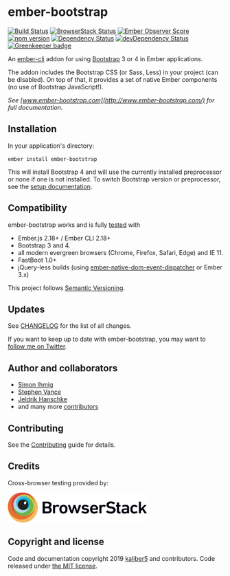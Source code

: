 # ember-bootstrap

[![Build Status](https://travis-ci.org/kaliber5/ember-bootstrap.svg?branch=master)](https://travis-ci.org/kaliber5/ember-bootstrap)
[![BrowserStack Status](https://www.browserstack.com/automate/badge.svg?badge_key=UzdFQU9hSW1FdjhLU3hDU0I3ZXF6WG1YSWp2TGRHaU9tYmhNT0pPdUNhQT0tLWZqTkNQUzBjNFUvcFhlWTA0YitETmc9PQ==--2f9e373be422d4fcc56c8d658afc55f1938a721e)](https://www.browserstack.com/automate/public-build/UzdFQU9hSW1FdjhLU3hDU0I3ZXF6WG1YSWp2TGRHaU9tYmhNT0pPdUNhQT0tLWZqTkNQUzBjNFUvcFhlWTA0YitETmc9PQ==--2f9e373be422d4fcc56c8d658afc55f1938a721e)
[![Ember Observer Score](http://emberobserver.com/badges/ember-bootstrap.svg)](http://emberobserver.com/addons/ember-bootstrap)
[![npm version](https://badge.fury.io/js/ember-bootstrap.svg)](https://badge.fury.io/js/ember-bootstrap)
[![Dependency Status](https://david-dm.org/kaliber5/ember-bootstrap.svg)](https://david-dm.org/kaliber5/ember-bootstrap)
[![devDependency Status](https://david-dm.org/kaliber5/ember-bootstrap/dev-status.svg)](https://david-dm.org/kaliber5/ember-bootstrap#info=devDependencies)
[![Greenkeeper badge](https://badges.greenkeeper.io/kaliber5/ember-bootstrap.svg)](https://greenkeeper.io/)

An [ember-cli](http://www.ember-cli.com) addon for using [Bootstrap](http://getbootstrap.com/) 3 or 4 in Ember applications.

The addon includes the Bootstrap CSS (or Sass, Less) in your project (can be disabled). On top of that, it provides a set of native Ember components (no use of Bootstrap JavaScript!).</p>

*See [www.ember-bootstrap.com](http://www.ember-bootstrap.com/) for full documentation.*

## Installation

In your application's directory:

    ember install ember-bootstrap
    
This will install Bootstrap 4 and will use the currently installed preprocessor or none if one is not installed.
To switch Bootstrap version or preprocessor, see the [setup documentation](http://www.ember-bootstrap.com/#/getting-started/setup).

## Compatibility

ember-bootstrap works and is fully [tested](https://travis-ci.org/kaliber5/ember-bootstrap) with

* Ember.js 2.18+ / Ember CLI 2.18+
* Bootstrap 3 and 4.
* all modern evergreen browsers (Chrome, Firefox, Safari, Edge) and IE 11. 
* FastBoot 1.0+ 
* jQuery-less builds (using [ember-native-dom-event-dispatcher](https://github.com/rwjblue/ember-native-dom-event-dispatcher)
or Ember 3.x)

This project follows [Semantic Versioning](http://semver.org/).

## Updates

See [CHANGELOG](CHANGELOG.md) for the list of all changes.

If you want to keep up to date with ember-bootstrap, you may want to [follow me on Twitter](https://twitter.com/simonihmig). 

## Author and collaborators

* [Simon Ihmig](https://github.com/simonihmig)
* [Stephen Vance](https://github.com/srvance)
* [Jeldrik Hanschke](https://github.com/jelhan)
* and many more [contributors](https://github.com/kaliber5/ember-bootstrap/graphs/contributors)

## Contributing

See the [Contributing](CONTRIBUTING.md) guide for details.

## Credits

Cross-browser testing provided by:

<a href="https://www.browserstack.com"><img height="70" src="docs/Browserstack-logo.svg" alt="BrowserStack"></a>

## Copyright and license

Code and documentation copyright 2019 [kaliber5](http://www.kaliber5.de) and contributors. Code released under [the MIT license](LICENSE.md).

